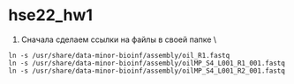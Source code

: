 # hse22_hw1

1. Сначала сделаем ссылки на файлы в своей папке \\
```ln -s /usr/share/data-minor-bioinf/assembly/oil_R1.fastq 
ln -s /usr/share/data-minor-bioinf/assembly/oil_R1.fastq
ln -s /usr/share/data-minor-bioinf/assembly/oilMP_S4_L001_R1_001.fastq
ln -s /usr/share/data-minor-bioinf/assembly/oilMP_S4_L001_R2_001.fastq
```
